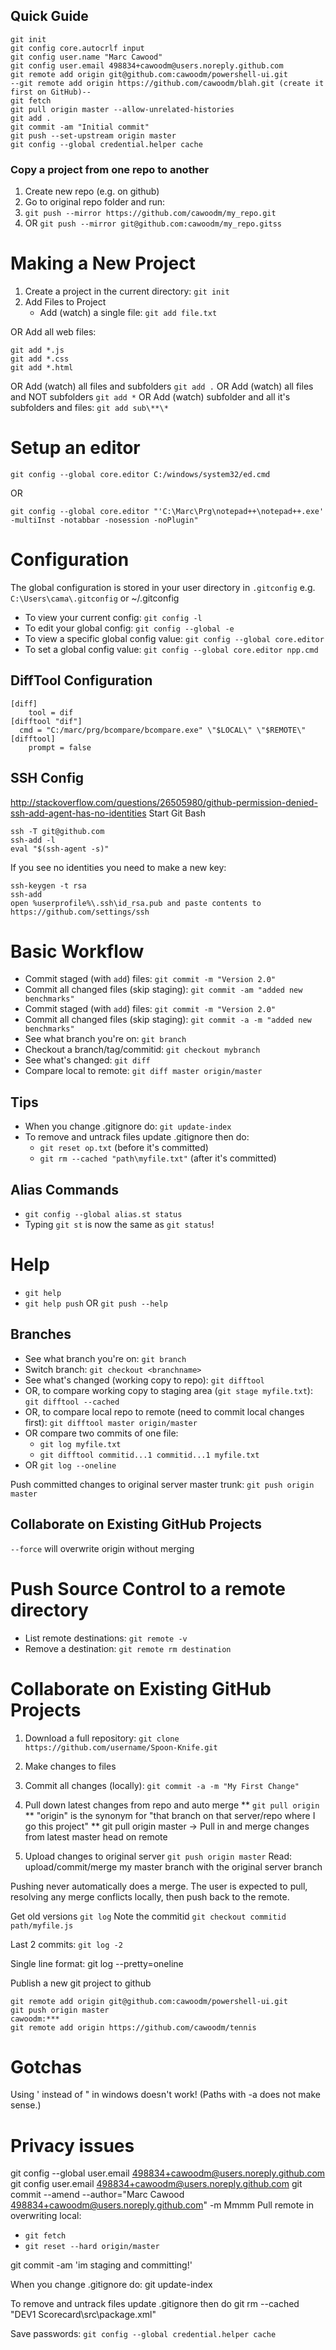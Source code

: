 ## Quick Guide
```
git init
git config core.autocrlf input
git config user.name "Marc Cawood"
git config user.email 498834+cawoodm@users.noreply.github.com
git remote add origin git@github.com:cawoodm/powershell-ui.git
--git remote add origin https://github.com/cawoodm/blah.git (create it first on GitHub)--
git fetch
git pull origin master --allow-unrelated-histories
git add .
git commit -am "Initial commit"
git push --set-upstream origin master
git config --global credential.helper cache
```

### Copy a project from one repo to another
1. Create new repo (e.g. on github)
2. Go to original repo folder and run:
3. `git push --mirror https://github.com/cawoodm/my_repo.git`
4. OR `git push --mirror git@github.com:cawoodm/my_repo.gitss`

# Making a New Project
1. Create a project in the current directory: `git init`
2. Add Files to Project
    * Add (watch) a single file: `git add file.txt`

OR Add all web files:

```
git add *.js
git add *.css
git add *.html
```

OR Add (watch) all files and subfolders `git add .`
OR Add (watch) all files and NOT subfolders `git add *`
OR Add (watch) subfolder and all it's subfolders and files: `git add sub\**\*`

# Setup an editor

```
git config --global core.editor C:/windows/system32/ed.cmd
```

OR

```
git config --global core.editor "'C:\Marc\Prg\notepad++\notepad++.exe' -multiInst -notabbar -nosession -noPlugin"
```

# Configuration
The global configuration is stored in your user directory in `.gitconfig`
e.g. `C:\Users\cama\.gitconfig` or ~/.gitconfig

* To view your current config: `git config -l`
* To edit your global config: `git config --global -e`
* To view a specific global config value: `git config --global core.editor`
* To set a global config value: `git config --global core.editor npp.cmd`

## DiffTool Configuration
```
[diff]
	tool = dif
[difftool "dif"]
  cmd = "C:/marc/prg/bcompare/bcompare.exe" \"$LOCAL\" \"$REMOTE\"
[difftool]
	prompt = false
```

## SSH Config
http://stackoverflow.com/questions/26505980/github-permission-denied-ssh-add-agent-has-no-identities
Start Git Bash

```
ssh -T git@github.com
ssh-add -l
eval "$(ssh-agent -s)"
```
If you see no identities you need to make a new key:

```
ssh-keygen -t rsa
ssh-add
open %userprofile%\.ssh\id_rsa.pub and paste contents to https://github.com/settings/ssh
```

# Basic Workflow

* Commit staged (with `add`) files: `git commit -m "Version 2.0"`
* Commit all changed files (skip staging): `git commit -am "added new benchmarks"`
* Commit staged (with `add`) files: `git commit -m "Version 2.0"`
* Commit all changed files (skip staging): `git commit -a -m "added new benchmarks"`
* See what branch you're on: `git branch`
* Checkout a branch/tag/commitid: `git checkout mybranch`
* See what's changed: `git diff`
* Compare local to remote: `git diff master origin/master`

## Tips
* When you change .gitignore do: `git update-index`
* To remove and untrack files update .gitignore then do:
  * `git reset op.txt` (before it's committed)
  * `git rm --cached "path\myfile.txt"` (after it's committed)


## Alias Commands
* `git config --global alias.st status`
* Typing `git st` is now the same as `git status`!

# Help
* `git help`
* `git help push` OR `git push --help`

## Branches
* See what branch you're on: `git branch`
* Switch branch: `git checkout <branchname>`
* See what's changed (working copy to repo): `git difftool`
* OR, to compare working copy to staging area (`git stage myfile.txt`): `git difftool --cached`
* OR, to compare local repo to remote (need to commit local changes first): `git difftool master origin/master`
* OR compare two commits of one file:
  * `git log myfile.txt`
  * `git difftool commitid...1 commitid...1 myfile.txt`
* OR `git log --oneline`

Push committed changes to original server master trunk: `git push origin master`

## Collaborate on Existing GitHub Projects
`--force` will overwrite origin without merging

# Push Source Control to a remote directory

* List remote destinations: `git remote -v`
* Remove a destination: `git remote rm destination`

# Collaborate on Existing GitHub Projects

1. Download a full repository: `git clone https://github.com/username/Spoon-Knife.git`
2. Make changes to files
3. Commit all changes (locally): `git commit -a -m "My First Change"`
4. Pull down latest changes from repo and auto merge
**   `git pull origin`
**   "origin" is the synonym for "that branch on that server/repo where I go this project"
**   git pull origin master -> Pull in and merge changes from latest master head on remote

5. Upload changes to original server
`git push origin master`
Read: upload/commit/merge my master branch with the original server branch

Pushing never automatically does a merge. The user is expected to pull, resolving any merge conflicts locally, then push back to the remote. 

Get old versions
`git log`
Note the commitid
`git checkout commitid path/myfile.js`

Last 2 commits:
`git log -2`

Single line format:
git log --pretty=oneline


Publish a new git project to github

```
git remote add origin git@github.com:cawoodm/powershell-ui.git
git push origin master
cawoodm:***
git remote add origin https://github.com/cawoodm/tennis
```

# Gotchas
Using ' instead of " in windows doesn't work! (Paths with -a does not make sense.)

# Privacy issues
git config --global user.email 498834+cawoodm@users.noreply.github.com
git config user.email 498834+cawoodm@users.noreply.github.com
git commit --amend --author="Marc Cawood <498834+cawoodm@users.noreply.github.com>" -m Mmmm
Pull remote in overwriting local:
* `git fetch`
* `git reset --hard origin/master`

git commit -am 'im staging and committing!'

When you change .gitignore do:
git update-index

To remove and untrack files
update .gitignore then do git rm --cached "DEV1 Scorecard\src\package.xml"

Save passwords:
`git config --global credential.helper cache`
